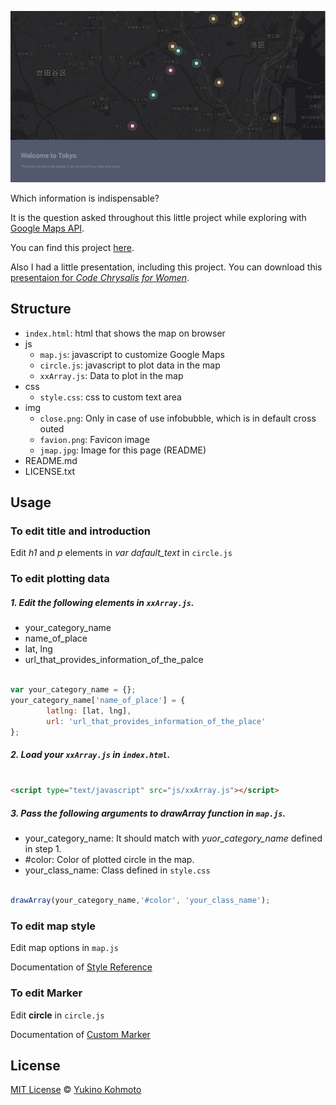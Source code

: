 ![jMAP image](img/jmap.jpg)

Which information is indispensable? 

It is the question asked throughout this little project while exploring with [Google Maps API](https://developers.google.com/maps/documentation/javascript/). 

You can find this project [here](http://yukinokoh.github.io/jMap/).

Also I had a little presentation, including this project. You can download this [presentaion for *Code Chrysalis for Women*](img/Code_Chrysalis_Women_170517.pdf).

## Structure
- `index.html`: html that shows the map on browser 
- js
  - `map.js`: javascript to customize Google Maps
  - `circle.js`: javascript to plot data in the map
  - `xxArray.js`: Data to plot in the map
- css
  - `style.css`: css to custom text area
- img
  - `close.png`: Only in case of use infobubble, which is in default cross outed
  - `favion.png`: Favicon image 
  - `jmap.jpg`: Image for this page (README)
- README.md
- LICENSE.txt

## Usage
### To edit title and introduction
Edit *h1*  and *p* elements in *var dafault\_text* in `circle.js` 

### To edit plotting data
##### 1. Edit the following elements in `xxArray.js`.
- your_category_name 
- name_of_place
- lat, lng
- url_that_provides_information_of_the_palce
```javascript

var your_category_name = {};
your_category_name['name_of_place'] = {
        latlng: [lat, lng],
        url: 'url_that_provides_information_of_the_place'
};

```

##### 2. Load your `xxArray.js` in `index.html`.
```html

<script type="text/javascript" src="js/xxArray.js"></script>

``` 

##### 3. Pass the following arguments to *drawArray* function in `map.js`. 
- your_category_name: It should match with *yuor_category_name* defined in step 1.
- #color: Color of plotted circle in the map.
- your_class_name: Class defined in `style.css`
```javascript

drawArray(your_category_name,'#color', 'your_class_name');

```

### To edit map style
Edit map options in `map.js`

Documentation of [Style Reference](https://developers.google.com/maps/documentation/javascript/style-reference)

### To edit Marker
Edit **circle** in `circle.js`

Documentation of [Custom Marker](https://developers.google.com/maps/documentation/javascript/examples/marker-symbol-custom)

## License
[MIT License](https://choosealicense.com/licenses/mit/) © [Yukino Kohmoto](http://yukinokoh.github.io/portfolio/)
